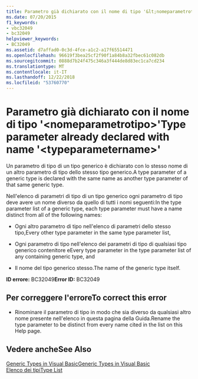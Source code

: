 ```yaml
---
title: Parametro già dichiarato con il nome di tipo '&lt;nomeparametrotipo&gt;'
ms.date: 07/20/2015
f1_keywords:
- vbc32049
- bc32049
helpviewer_keywords:
- BC32049
ms.assetid: d7affad0-0c3d-4fce-a1c2-a17f65514471
ms.openlocfilehash: 96619f3bea25cf2f90f1a84b8a32fbec61c082db
ms.sourcegitcommit: 0888d7b24f475c346a3f444de8d83ec1ca7cd234
ms.translationtype: MT
ms.contentlocale: it-IT
ms.lasthandoff: 12/22/2018
ms.locfileid: "53760770"
---
```

# <a name="type-parameter-already-declared-with-name-lttypeparameternamegt"></a><span data-ttu-id="3a44d-102">Parametro già dichiarato con il nome di tipo '&lt;nomeparametrotipo&gt;'</span><span class="sxs-lookup"><span data-stu-id="3a44d-102">Type parameter already declared with name '&lt;typeparametername&gt;'</span></span>
<span data-ttu-id="3a44d-103">Un parametro di tipo di un tipo generico è dichiarato con lo stesso nome di un altro parametro di tipo dello stesso tipo generico.</span><span class="sxs-lookup"><span data-stu-id="3a44d-103">A type parameter of a generic type is declared with the same name as another type parameter of that same generic type.</span></span>  
  
 <span data-ttu-id="3a44d-104">Nell'elenco di parametri di tipo di un tipo generico ogni parametro di tipo deve avere un nome diverso da quello di tutti i nomi seguenti:</span><span class="sxs-lookup"><span data-stu-id="3a44d-104">In the type parameter list of a generic type, each type parameter must have a name distinct from all of the following names:</span></span>  
  
-   <span data-ttu-id="3a44d-105">Ogni altro parametro di tipo nell'elenco di parametri dello stesso tipo,</span><span class="sxs-lookup"><span data-stu-id="3a44d-105">Every other type parameter in the same type parameter list,</span></span>  
  
-   <span data-ttu-id="3a44d-106">Ogni parametro di tipo nell'elenco dei parametri di tipo di qualsiasi tipo generico contenitore e</span><span class="sxs-lookup"><span data-stu-id="3a44d-106">Every type parameter in the type parameter list of any containing generic type, and</span></span>  
  
-   <span data-ttu-id="3a44d-107">Il nome del tipo generico stesso.</span><span class="sxs-lookup"><span data-stu-id="3a44d-107">The name of the generic type itself.</span></span>  
  
 <span data-ttu-id="3a44d-108">**ID errore:** BC32049</span><span class="sxs-lookup"><span data-stu-id="3a44d-108">**Error ID:** BC32049</span></span>  
  
## <a name="to-correct-this-error"></a><span data-ttu-id="3a44d-109">Per correggere l'errore</span><span class="sxs-lookup"><span data-stu-id="3a44d-109">To correct this error</span></span>  
  
-   <span data-ttu-id="3a44d-110">Rinominare il parametro di tipo in modo che sia diverso da qualsiasi altro nome presente nell'elenco in questa pagina della Guida.</span><span class="sxs-lookup"><span data-stu-id="3a44d-110">Rename the type parameter to be distinct from every name cited in the list on this Help page.</span></span>  
  
## <a name="see-also"></a><span data-ttu-id="3a44d-111">Vedere anche</span><span class="sxs-lookup"><span data-stu-id="3a44d-111">See Also</span></span>  
 [<span data-ttu-id="3a44d-112">Generic Types in Visual Basic</span><span class="sxs-lookup"><span data-stu-id="3a44d-112">Generic Types in Visual Basic</span></span>](../../visual-basic/programming-guide/language-features/data-types/generic-types.md)  
 [<span data-ttu-id="3a44d-113">Elenco dei tipi</span><span class="sxs-lookup"><span data-stu-id="3a44d-113">Type List</span></span>](../../visual-basic/language-reference/statements/type-list.md)
